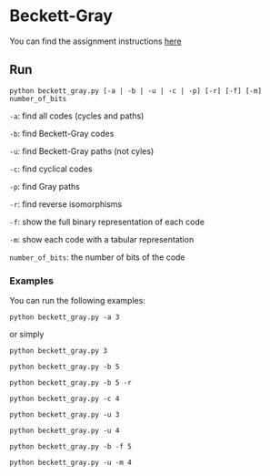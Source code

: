 # Beckett-Gray

You can find the assignment instructions [here](https://louridas.github.io/rwa/assignments/samuel-beckett-and-gray-codes/)

## Run
```
python beckett_gray.py [-a | -b | -u | -c | -p] [-r] [-f] [-m] number_of_bits
```

`-a`: find all codes (cycles and paths)

`-b`: find Beckett-Gray codes

`-u`: find Beckett-Gray paths (not cyles)

`-c`: find cyclical codes

`-p`: find Gray paths

`-r`: find reverse isomorphisms

`-f`: show the full binary representation of each code

`-m`: show each code with a tabular representation

`number_of_bits`: the number of bits of the code

### Examples
You can run the following examples:
```
python beckett_gray.py -a 3
```
or simply
```
python beckett_gray.py 3
```
```
python beckett_gray.py -b 5
```
```
python beckett_gray.py -b 5 -r
```
```
python beckett_gray.py -c 4
```
```
python beckett_gray.py -u 3
```
```
python beckett_gray.py -u 4
```
```
python beckett_gray.py -b -f 5
```
```
python beckett_gray.py -u -m 4
```